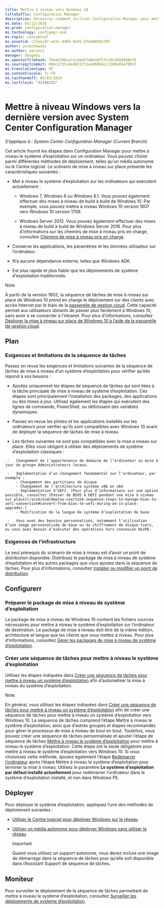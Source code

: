 ```yaml
---
title: Mettre à niveau vers Windows 10
titleSuffix: Configuration Manager
description: Découvrez comment utiliser Configuration Manager pour mettre à niveau un système d’exploitation Windows 7 ou ultérieur vers Windows 10.
ms.date: 03/22/2018
ms.prod: configuration-manager
ms.technology: configmgr-osd
ms.topic: conceptual
ms.assetid: c21eec87-ad1c-4465-8e45-5feb60b92707
author: aczechowski
ms.author: aaroncz
manager: dougeby
ms.openlocfilehash: fbba0306cececebeb7a0e20757e7de3b0d4d0e70
ms.sourcegitcommit: 0b0c2735c4ed822731ae069b4cc1380e89e78933
ms.translationtype: HT
ms.contentlocale: fr-FR
ms.lasthandoff: 05/03/2018
ms.locfileid: "32348332"
---
```

# <a name="upgrade-windows-to-the-latest-version-with-system-center-configuration-manager"></a>Mettre à niveau Windows vers la dernière version avec System Center Configuration Manager

*S’applique à : System Center Configuration Manager (Current Branch)*

Cet article fournit les étapes dans Configuration Manager pour mettre à niveau le système d’exploitation sur un ordinateur. Vous pouvez choisir parmi différentes méthodes de déploiement, telles qu’un média autonome ou le Centre logiciel. Le scénario de mise à niveau sur place présente les caractéristiques suivantes :  

-   Met à niveau le système d’exploitation sur les ordinateurs qui exécutent actuellement :
    - Windows 7, Windows 8 ou Windows 8.1. Vous pouvez également effectuer des mises à niveau de build à build de Windows 10. Par exemple, vous pouvez mettre à niveau Windows 10 version 1607 vers Windows 10 version 1709.  
    
    - Windows Server 2012. Vous pouvez également effectuer des mises à niveau de build à build de Windows Server 2016. Pour plus d’informations sur les chemins de mise à niveau pris en charge, consultez [Chemins de mise à niveau pris en charge](https://docs.microsoft.com/windows-server/get-started/supported-upgrade-paths#upgrading-previous-retail-versions-of-windows-server-to-windows-server-2016).    

-   Conserve les applications, les paramètres et les données utilisateur sur l’ordinateur.  

-   N’a aucune dépendance externe, telles que Windows ADK.  

-   Est plus rapide et plus fiable que les déploiements de système d’exploitation traditionnels.  


> [!Note]  
> À partir de la version 1802, la séquence de tâches de mise à niveau sur place de Windows 10 prend en charge le déploiement sur des clients avec accès Internet par le biais de la [passerelle de gestion cloud](/sccm/core/clients/manage/plan-cloud-management-gateway). Cette capacité permet aux utilisateurs distants de passer plus facilement à Windows 10, sans avoir à se connecter à l’intranet. Pour plus d’informations, consultez [Déployer la mise à niveau sur place de Windows 10 à l’aide de la passerelle de gestion cloud](/sccm/osd/deploy-use/manage-task-sequences-to-automate-tasks#deploy-windows-10-in-place-upgrade-via-cmg). <!-- 1357149 -->



##  <a name="BKMK_Plan"></a> Plan  

### <a name="task-sequence-requirements-and-limitations"></a>Exigences et limitations de la séquence de tâches

Passez en revue les exigences et limitations suivantes de la séquence de tâches de mise à niveau d’un système d’exploitation pour vérifier qu’elle répond à vos besoins :  

  -   Ajoutez uniquement les étapes de séquence de tâches qui sont liées à la tâche principale de mise à niveau de système d’exploitation. Ces étapes sont principalement l’installation des packages, des applications ou des mises à jour. Utilisez également les étapes qui exécutent des lignes de commande, PowerShell, ou définissent des variables dynamiques.  

  -   Passez en revue les pilotes et les applications installés sur les ordinateurs pour vérifier qu’ils sont compatibles avec Windows 10 avant de déployer la séquence de tâches de mise à niveau.  

  -   Les tâches suivantes ne sont pas compatibles avec la mise à niveau sur place. Elles vous obligent à utiliser des déploiements de système d’exploitation classiques :  

     -   Changement de l’appartenance de domaine de l’ordinateur ou mise à jour du groupe Administrateurs locaux.  

     -   Implémentation d’un changement fondamental sur l’ordinateur, par exemple : 
         - Changement des partitions de disque
         - Changement de l’architecture système x86 en x64
         - Implémentation d’UEFI. (Pour plus d’informations sur une option possible, consultez [Passer de BIOS à UEFI pendant une mise à niveau sur place](/sccm/osd/deploy-use/task-sequence-steps-to-manage-bios-to-uefi-conversion#convert-from-bios-to-uefi-during-an-in-place-upgrade).)
         - Modification de la langue de système d’exploitation de base  

     -   Vous avez des besoins personnalisés, notamment l’utilisation d’une image personnalisée de base ou du chiffrement de disque tiers, ou vous avez besoin d’exécuter des opérations hors connexion WinPE.  

### <a name="infrastructure-requirements"></a>Exigences de l'infrastructure  

Le seul prérequis du scénario de mise à niveau est d’avoir un point de distribution disponible. Distribuez le package de mise à niveau de système d’exploitation et les autres packages que vous ajoutez dans la séquence de tâches. Pour plus d’informations, consultez [Installer ou modifier un point de distribution](../../core/servers/deploy/configure/install-and-configure-distribution-points.md).



##  <a name="BKMK_Configure"></a> Configurerr  

### <a name="prepare-the-os-upgrade-package"></a>Préparer le package de mise à niveau de système d’exploitation  

  Le package de mise à niveau de Windows 10 contient les fichiers sources nécessaires pour mettre à niveau le système d’exploitation sur l’ordinateur de destination. Le package de mise à niveau doit être de la même édition, architecture et langue que les clients que vous mettez à niveau. Pour plus d’informations, consultez [Gérer les packages de mise à niveau de système d’exploitation](../get-started/manage-operating-system-upgrade-packages.md).  


### <a name="create-a-task-sequence-to-upgrade-the-os"></a>Créer une séquence de tâches pour mettre à niveau le système d’exploitation  

  Utilisez les étapes indiquées dans [Créer une séquence de tâches pour mettre à niveau un système d’exploitation](create-a-task-sequence-to-upgrade-an-operating-system.md) afin d’automatiser la mise à niveau du système d’exploitation.  

   > [!NOTE]  
   > En général, vous utilisez les étapes indiquées dans [Créer une séquence de tâches pour mettre à niveau un système d’exploitation](create-a-task-sequence-to-upgrade-an-operating-system.md) afin de créer une séquence de tâches pour mettre à niveau un système d’exploitation vers Windows 10. La séquence de tâches comprend l’étape Mettre à niveau le système d’exploitation, ainsi que d’autres groupes et étapes recommandés pour gérer le processus de mise à niveau de bout en bout. Toutefois, vous pouvez créer une séquence de tâches personnalisée et ajouter l’étape de séquence de tâches [Mettre à niveau le système d’exploitation](../understand/task-sequence-steps.md#BKMK_UpgradeOS) pour mettre à niveau le système d’exploitation. Cette étape est la seule obligatoire pour mettre à niveau le système d’exploitation vers Windows 10. Si vous choisissez cette méthode, ajoutez également l’étape [Redémarrer l’ordinateur](../understand/task-sequence-steps.md#BKMK_RestartComputer) après l’étape Mettre à niveau le système d’exploitation pour terminer la mise à niveau. Utilisez le paramètre **Le système d’exploitation par défaut installé actuellement** pour redémarrer l’ordinateur dans le système d’exploitation installé, et non dans Windows PE.  



##  <a name="BKMK_Deploy"></a> Déployer  

Pour déployer le système d’exploitation, appliquez l’une des méthodes de déploiement suivantes :  

  -   [Utiliser le Centre logiciel pour déployer Windows sur le réseau](use-software-center-to-deploy-windows-over-the-network.md)  

  -   [Utiliser un média autonome pour déployer Windows sans utiliser le réseau](use-stand-alone-media-to-deploy-windows-without-using-the-network.md)  

      > [!IMPORTANT]  
      > Quand vous utilisez un support autonome, vous devez inclure une image de démarrage dans la séquence de tâches pour qu’elle soit disponible dans l’Assistant Support de séquence de tâches.




## <a name="monitor"></a>Moniteur  

Pour surveiller le déploiement de la séquence de tâches permettant de mettre à niveau le système d’exploitation, consultez [Surveiller les déploiements de système d’exploitation](monitor-operating-system-deployments.md).  
